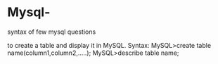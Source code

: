 # Mysql-
syntax of few mysql questions

to create a table and display it in MySQL.
Syntax:
MySQL>create table name(column1,column2,.....);
MySQL>describe table name;
